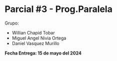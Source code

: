 # Parcial #3 - Prog.Paralela

Grupo:
* Willian Chapid Tobar
* Miguel Angel Nivia Ortega
* Daniel Vasquez Murillo

**Fecha Entrega: 15 de mayo del 2024**
